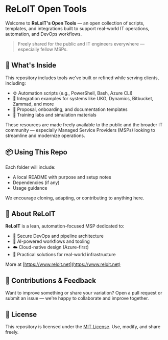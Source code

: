 # ReLoIT Open Tools

Welcome to **ReLoIT's Open Tools** — an open collection of scripts, templates, and integrations built to support real-world IT operations, automation, and DevOps workflows.

> Freely shared for the public and IT engineers everywhere — especially fellow MSPs.

## 🧰 What's Inside

This repository includes tools we've built or refined while serving clients, including:
- ⚙️ Automation scripts (e.g., PowerShell, Bash, Azure CLI)
- 🔁 Integration examples for systems like UKG, Dynamics, Bitbucket, Zammad, and more
- 📝 Proposal, onboarding, and documentation templates
- 🧪 Training labs and simulation materials

These resources are made freely available to the public and the broader IT community — especially Managed Service Providers (MSPs) looking to streamline and modernize operations.

## 📦 Using This Repo

Each folder will include:
- A local README with purpose and setup notes
- Dependencies (if any)
- Usage guidance

We encourage cloning, adapting, or contributing to anything here.

## 🚀 About ReLoIT

**ReLoIT** is a lean, automation-focused MSP dedicated to:
- 🔐 Secure DevOps and pipeline architecture
- 🤖 AI-powered workflows and tooling
- ☁️ Cloud-native design (Azure-first)
- 🧰 Practical solutions for real-world infrastructure

More at [https://www.reloit.net](https://www.reloit.net)

## 🤝 Contributions & Feedback

Want to improve something or share your variation? Open a pull request or submit an issue — we're happy to collaborate and improve together.

## 📄 License

This repository is licensed under the [MIT License](LICENSE). Use, modify, and share freely.

